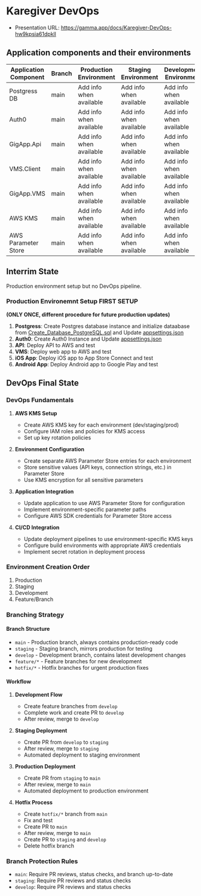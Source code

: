 # Karegiver DevOps
- Presentation URL: https://gamma.app/docs/Karegiver-DevOps-hw9kpsia61dpkll

## Application components and their environments

| Application Component | Branch | Production Environment  | Staging Environment     | Development Environment | Notes                           |
| --------------------- | ------ | ----------------------- | ----------------------- | ----------------------- | ------------------------------- |
| Postgress DB          | main   | Add info when available | Add info when available | Add info when available |                                 |
| Auth0                 | main   | Add info when available | Add info when available | Add info when available |                                 |
| GigApp.Api            | main   | Add info when available | Add info when available | Add info when available |                                 |
| VMS.Client            | main   | Add info when available | Add info when available | Add info when available |                                 |
| GigApp.VMS            | main   | Add info when available | Add info when available | Add info when available |                                 |
| AWS KMS               | main   | Add info when available | Add info when available | Add info when available | KMS keys for secrets encryption |
| AWS Parameter Store   | main   | Add info when available | Add info when available | Add info when available | Environment-specific secrets    |



## Interrim State
Production environment setup but no DevOps pipeline.

### Production Environemnt Setup FIRST SETUP

**(ONLY ONCE, different procedure for future production updates)**

1. **Postgress**: Create Postgres database instance and initialize dataabase from [Create_Database_PostgreSQL.sql](database/PostgreSQL/Create_Database_PostgreSQL.sql) and Update [appsettings.json](/Users/saif/dev/GigApp.Backend/GigApp.Api/appsettings.json)
2. **Auth0**: Create Auth0 Instance and Update [appsettings.json](/Users/saif/dev/GigApp.Backend/GigApp.Api/appsettings.json)
3. **API**: Deploy API to AWS and test
4. **VMS**: Deploy web app to AWS and test
5. **iOS App**: Deploy iOS app to App Store Connect and test
6. **Android App**: Deploy Android app to Google Play and test



## DevOps Final State

### DevOps Fundamentals

1. **AWS KMS Setup**

   - Create AWS KMS key for each environment (dev/staging/prod)
   - Configure IAM roles and policies for KMS access
   - Set up key rotation policies

2. **Environment Configuration**

   - Create separate AWS Parameter Store entries for each environment
   - Store sensitive values (API keys, connection strings, etc.) in Parameter Store
   - Use KMS encryption for all sensitive parameters

3. **Application Integration**

   - Update application to use AWS Parameter Store for configuration
   - Implement environment-specific parameter paths
   - Configure AWS SDK credentials for Parameter Store access

4. **CI/CD Integration**
   - Update deployment pipelines to use environment-specific KMS keys
   - Configure build environments with appropriate AWS credentials
   - Implement secret rotation in deployment process

### Environment Creation Order
1. Production
2. Staging
3. Development
4. Feature/Branch

### Branching Strategy

#### Branch Structure

- `main` - Production branch, always contains production-ready code
- `staging` - Staging branch, mirrors production for testing
- `develop` - Development branch, contains latest development changes
- `feature/*` - Feature branches for new development
- `hotfix/*` - Hotfix branches for urgent production fixes

#### Workflow

1. **Development Flow**

   - Create feature branches from `develop`
   - Complete work and create PR to `develop`
   - After review, merge to `develop`

2. **Staging Deployment**

   - Create PR from `develop` to `staging`
   - After review, merge to `staging`
   - Automated deployment to staging environment

3. **Production Deployment**

   - Create PR from `staging` to `main`
   - After review, merge to `main`
   - Automated deployment to production environment

4. **Hotfix Process**
   - Create `hotfix/*` branch from `main`
   - Fix and test
   - Create PR to `main`
   - After review, merge to `main`
   - Create PR to `staging` and `develop`
   - Delete hotfix branch

### Branch Protection Rules

- `main`: Require PR reviews, status checks, and branch up-to-date
- `staging`: Require PR reviews and status checks
- `develop`: Require PR reviews and status checks